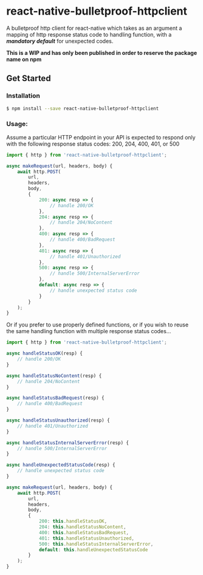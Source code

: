 # react-native-bulletproof-httpclient

A bulletproof http client for react-native which takes as an argument a mapping of http response status code to handling function, with a ***mandatory default*** for unexpected codes.

**This is a WIP and has only been published in order to reserve the package name on npm**

## Get Started

### Installation

```bash
$ npm install --save react-native-bulletproof-httpclient
```

### Usage:

Assume a particular HTTP endpoint in your API is expected to respond only with the following response status codes: 200, 204, 400, 401, or 500

```javascript
import { http } from 'react-native-bulletproof-httpclient';

async makeRequest(url, headers, body) {
	await http.POST(
		url, 
		headers,
		body,
		{
			200: async resp => {
				// handle 200/OK
			},
			204: async resp => {
				// handle 204/NoContent
			},
			400: async resp => {
				// handle 400/BadRequest
			},
			401: async resp => {
				// handle 401/Unauthorized
			},
			500: async resp => {
				// handle 500/InternalServerError
			},
			default: async resp => {
				// handle unexpected status code
			}
		}
	);
}
```

Or if you prefer to use properly defined functions, or if you wish to reuse the same handling function with multiple response status codes...

```javascript
import { http } from 'react-native-bulletproof-httpclient';

async handleStatusOK(resp) {
	// handle 200/OK
}

async handleStatusNoContent(resp) {
	// handle 204/NoContent
}

async handleStatusBadRequest(resp) {
	// handle 400/BadRequest
}

async handleStatusUnauthorized(resp) {
	// handle 401/Unauthorized
}

async handleStatusInternalServerError(resp) {
	// handle 500/InternalServerError
}

async handleUnexpectedStatusCode(resp) {
	// handle unexpected status code
}

async makeRequest(url, headers, body) {
	await http.POST(
		url, 
		headers,
		body,
		{
			200: this.handleStatusOK,
			204: this.handleStatusNoContent,
			400: this.handleStatusBadRequest,
			401: this.handleStatusUnauthorized,
			500: this.handleStatusInternalServerError,
			default: this.handleUnexpectedStatusCode
		}
	);
}

```